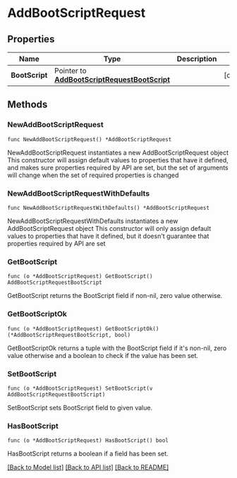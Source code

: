 # AddBootScriptRequest

## Properties

Name | Type | Description | Notes
------------ | ------------- | ------------- | -------------
**BootScript** | Pointer to [**AddBootScriptRequestBootScript**](AddBootScriptRequestBootScript.md) |  | [optional] 

## Methods

### NewAddBootScriptRequest

`func NewAddBootScriptRequest() *AddBootScriptRequest`

NewAddBootScriptRequest instantiates a new AddBootScriptRequest object
This constructor will assign default values to properties that have it defined,
and makes sure properties required by API are set, but the set of arguments
will change when the set of required properties is changed

### NewAddBootScriptRequestWithDefaults

`func NewAddBootScriptRequestWithDefaults() *AddBootScriptRequest`

NewAddBootScriptRequestWithDefaults instantiates a new AddBootScriptRequest object
This constructor will only assign default values to properties that have it defined,
but it doesn't guarantee that properties required by API are set

### GetBootScript

`func (o *AddBootScriptRequest) GetBootScript() AddBootScriptRequestBootScript`

GetBootScript returns the BootScript field if non-nil, zero value otherwise.

### GetBootScriptOk

`func (o *AddBootScriptRequest) GetBootScriptOk() (*AddBootScriptRequestBootScript, bool)`

GetBootScriptOk returns a tuple with the BootScript field if it's non-nil, zero value otherwise
and a boolean to check if the value has been set.

### SetBootScript

`func (o *AddBootScriptRequest) SetBootScript(v AddBootScriptRequestBootScript)`

SetBootScript sets BootScript field to given value.

### HasBootScript

`func (o *AddBootScriptRequest) HasBootScript() bool`

HasBootScript returns a boolean if a field has been set.


[[Back to Model list]](../README.md#documentation-for-models) [[Back to API list]](../README.md#documentation-for-api-endpoints) [[Back to README]](../README.md)


